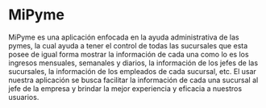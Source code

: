 # MiPyme
MiPyme es una aplicación enfocada en la ayuda administrativa de las pymes, la cual ayuda a tener el control de todas las sucursales que esta posee de igual forma mostrar la información de cada una como lo es los ingresos mensuales, semanales y diarios, la información de los jefes de las sucursales, la información de los empleados de cada sucursal, etc. 
El usar nuestra aplicación se busca facilitar la información de cada una sucursal al jefe de la empresa y brindar la mejor experiencia y eficacia a nuestros usuarios. 
